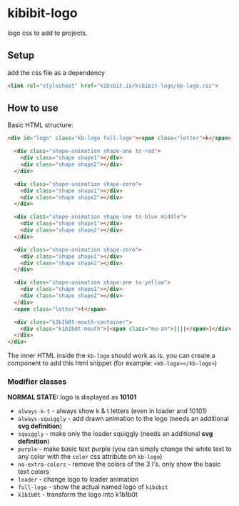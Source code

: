 # kibibit-logo

logo css to add to projects.

## Setup
add the css file as a dependency
```html
<link rel="stylesheet" href="kibibit.io/kibibit-logo/kb-logo.css">
```

## How to use

Basic HTML structure:

```html
<div id="logo" class="kb-logo full-logo"><span class="letter">k</span>

  <div class="shape-animation shape-one to-red">
    <div class="shape shape1"></div>
    <div class="shape shape2"></div>
  </div>

  <div class="shape-animation shape-zero">
    <div class="shape shape1"></div>
    <div class="shape shape2"></div>
  </div>

  <div class="shape-animation shape-one to-blue middle">
    <div class="shape shape1"></div>
    <div class="shape shape2"></div>
  </div>

  <div class="shape-animation shape-zero">
    <div class="shape shape1"></div>
    <div class="shape shape2"></div>
  </div>

  <div class="shape-animation shape-one to-yellow">
    <div class="shape shape1"></div>
    <div class="shape shape2"></div>
  </div>
  <span class="letter">t</span>

  <div class="k1b1b0t-mouth-container">
    <div class="k1b1b0t-mouth">[<span class="mo-an">||||</span>]</div>
  </div>
</div>
```
The inner HTML inside the `kb-logo` should work as is. you can create a
component to add this html snippet (for example: `<kb-logo></kb-logo>`)

### Modifier classes
**NORMAL STATE:** logo is displayed as **10101**
- `always-k-t` - always show k & t letters (even in loader and 10101)
- `always-squiggly` - add drawn animation to the logo (needs an additional **svg definition**)
- `squiggly` - make only the loader squiggly (needs an additional **svg definition**)
- `purple` - make basic text purple (you can simply change the white text to any color with the `color` css attribute on `kb-logo`)
- `no-extra-colors` - remove the colors of the 3 i's. only show the basic text colors
- `loader` - change logo to loader animation
- `full-logo` - show the actual named logo of `kibibit`
- `k1b1b0t` - transform the logo into k1b1b0t
